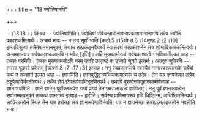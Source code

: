 +++
title = "18 ज्योतिषामपि"

+++
  
  
।।13.18।। किञ्च -- ज्योतिषामिति। ज्योतिषां
रविचन्द्रादीनामन्यप्रकाशमानानामपि तदेव ज्योतिः प्रकाशकमित्यर्थः। अत्रायं
भावः -- न तत्र सूर्यो भाति \[कठो.5।15श्वे.उ.6।14मुण्ड.2।2।10\]
इत्यादिश्रुत्या तत्रैतेषामभानमुक्तं; तथाच तत्प्रकटनवैयर्थ्यं
स्यात्तदर्थं तत्प्रकाशनेन तत्र शोभादिकारकमित्यर्थः। अन्यथाऽन्यत्र
सर्वप्रकाशकत्वमपि न भवेत् \[इति\]। तर्हि मुख्यतमोरूपं सर्वप्रकाश्यत्वेन
भविष्यतीत्यत आह -- तमसः परमिति। तमसः मुख्यतमसोऽपि परम् उपरि उत्कृष्टं वा
उच्यते श्रूयते इत्यर्थः। अतएव श्रुतिरपि -- तमसा गूढमग्रे प्रकेतम्
\[ऋक्सं.8।7।17।3\] इत्याह। ननु स्वप्रकाश्यत्वे स्वस्यैव नानास्वरूपात्मके
सर्वेषां कथं न तज्ज्ञानं इत्यत आह -- ज्ञानमिति।
ज्ञानबुद्धिवृत्त्यभिव्यक्त्यात्मकं च तदेव। तेन यत्र ज्ञापनेच्छा तत्रैव
तद्रूपेणाविर्भवतीत्यर्थः। तथैव ज्ञेयं ज्ञेयरूपेणाविर्भूतमित्यर्थः। तथापि
पुरुषोत्तमगृहात्मकमेवेत्याह -- ज्ञानगम्यमिति। ज्ञाने ज्ञानेन
पूर्वोक्तरूपेण गम्यं प्राप्यं तेनाऽक्षरात्मकत्वं ज्ञापितम्। ननु पूर्वं
ज्ञानरूपत्वेन सर्वागम्यत्वमुक्तं तत्कथं ज्ञानगम्यं इत्याह -- हृदीति।
सर्वस्य प्राणिमात्रस्य हृदि धिष्ठितम्; अधिष्ठितमित्यर्थः।
सर्वप्रेरकत्वेन स्थितं तेन यत्र तथेच्छा तत्र ज्ञानरूपेणाविर्भवति; यत्र न
ज्ञापनेच्छा तत्राऽऽच्छादकत्वेन भवतीति भावः।  
  
